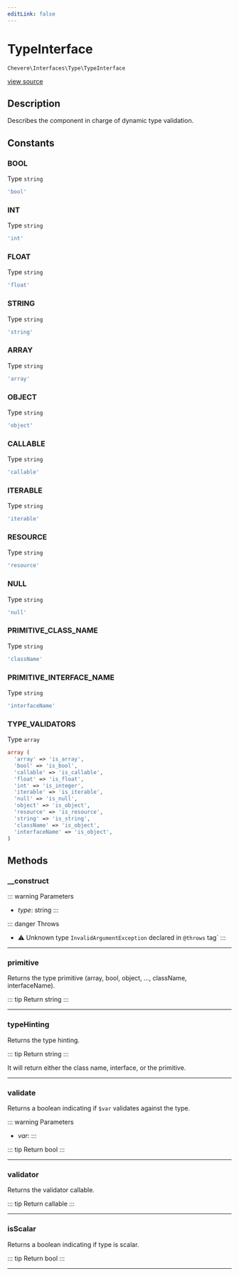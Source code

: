 ```yaml
---
editLink: false
---
```


# TypeInterface

`Chevere\Interfaces\Type\TypeInterface`

[view source](https://github.com/chevere/chevere/blob/main/src/Chevere/Interfaces/Type/TypeInterface.php)

## Description

Describes the component in charge of dynamic type validation.

## Constants

### BOOL

Type `string`

```php
'bool'
```

### INT

Type `string`

```php
'int'
```

### FLOAT

Type `string`

```php
'float'
```

### STRING

Type `string`

```php
'string'
```

### ARRAY

Type `string`

```php
'array'
```

### OBJECT

Type `string`

```php
'object'
```

### CALLABLE

Type `string`

```php
'callable'
```

### ITERABLE

Type `string`

```php
'iterable'
```

### RESOURCE

Type `string`

```php
'resource'
```

### NULL

Type `string`

```php
'null'
```

### PRIMITIVE_CLASS_NAME

Type `string`

```php
'className'
```

### PRIMITIVE_INTERFACE_NAME

Type `string`

```php
'interfaceName'
```

### TYPE_VALIDATORS

Type `array`

```php
array (
  'array' => 'is_array',
  'bool' => 'is_bool',
  'callable' => 'is_callable',
  'float' => 'is_float',
  'int' => 'is_integer',
  'iterable' => 'is_iterable',
  'null' => 'is_null',
  'object' => 'is_object',
  'resource' => 'is_resource',
  'string' => 'is_string',
  'className' => 'is_object',
  'interfaceName' => 'is_object',
)
```

## Methods

### __construct

::: warning Parameters
- *type*: string
:::

::: danger Throws
- ⚠ Unknown type `InvalidArgumentException` declared in `@throws` tag`
:::

---

### primitive

Returns the type primitive (array, bool, object, ..., className, interfaceName).

::: tip Return
string
:::

---

### typeHinting

Returns the type hinting.

::: tip Return
string
:::

It will return either the class name, interface, or the primitive.

---

### validate

Returns a boolean indicating if `$var` validates against the type.

::: warning Parameters
- *var*: 
:::

::: tip Return
bool
:::

---

### validator

Returns the validator callable.

::: tip Return
callable
:::

---

### isScalar

Returns a boolean indicating if type is scalar.

::: tip Return
bool
:::

---
